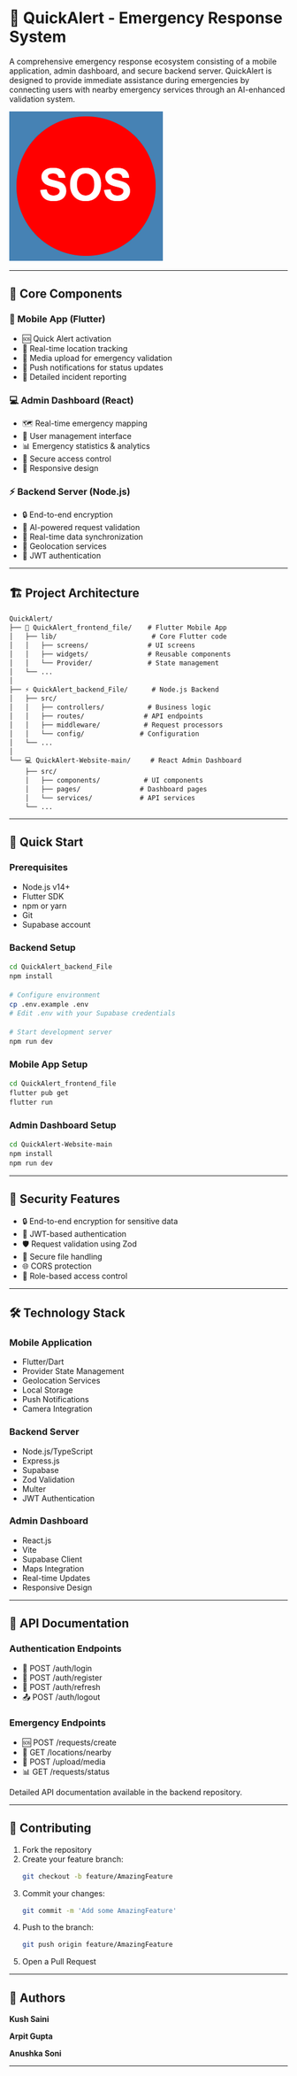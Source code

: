 # 🚨 QuickAlert - Emergency Response System

A comprehensive emergency response ecosystem consisting of a mobile application, admin dashboard, and secure backend server. QuickAlert is designed to provide immediate assistance during emergencies by connecting users with nearby emergency services through an AI-enhanced validation system.

![QuickAlert Banner](QuickAlert-Website-main/public/image.png)

---

## 🌟 Core Components

### 📱 Mobile App (Flutter)
- 🆘 Quick Alert activation
- 📍 Real-time location tracking
- 📸 Media upload for emergency validation
- 🔔 Push notifications for status updates
- 📝 Detailed incident reporting

### 💻 Admin Dashboard (React)
- 🗺️ Real-time emergency mapping
- 👥 User management interface
- 📊 Emergency statistics & analytics
- 🔐 Secure access control
- 📱 Responsive design

### ⚡ Backend Server (Node.js)
- 🔒 End-to-end encryption
- 🤖 AI-powered request validation
- 📡 Real-time data synchronization
- 🎯 Geolocation services
- 🔐 JWT authentication

---

## 🏗️ Project Architecture

```
QuickAlert/
├── 📱 QuickAlert_frontend_file/    # Flutter Mobile App
│   ├── lib/                        # Core Flutter code
│   │   ├── screens/               # UI screens
│   │   ├── widgets/               # Reusable components
│   │   └── Provider/              # State management
│   └── ...
│
├── ⚡ QuickAlert_backend_File/      # Node.js Backend
│   ├── src/
│   │   ├── controllers/           # Business logic
│   │   ├── routes/               # API endpoints
│   │   ├── middleware/           # Request processors
│   │   └── config/              # Configuration
│   └── ...
│
└── 💻 QuickAlert-Website-main/     # React Admin Dashboard
    ├── src/
    │   ├── components/           # UI components
    │   ├── pages/               # Dashboard pages
    │   └── services/            # API services
    └── ...
```

---

## 🚀 Quick Start

### Prerequisites
- Node.js v14+
- Flutter SDK
- npm or yarn
- Git
- Supabase account

### Backend Setup
```bash
cd QuickAlert_backend_File
npm install

# Configure environment
cp .env.example .env
# Edit .env with your Supabase credentials

# Start development server
npm run dev
```

### Mobile App Setup
```bash
cd QuickAlert_frontend_file
flutter pub get
flutter run
```

### Admin Dashboard Setup
```bash
cd QuickAlert-Website-main
npm install
npm run dev
```

---

## 🔐 Security Features

- 🔒 End-to-end encryption for sensitive data
- 🔑 JWT-based authentication
- 🛡️ Request validation using Zod
- 📁 Secure file handling
- 🌐 CORS protection
- 🔐 Role-based access control

---

## 🛠️ Technology Stack

### Mobile Application
- Flutter/Dart
- Provider State Management
- Geolocation Services
- Local Storage
- Push Notifications
- Camera Integration

### Backend Server
- Node.js/TypeScript
- Express.js
- Supabase
- Zod Validation
- Multer
- JWT Authentication

### Admin Dashboard
- React.js
- Vite
- Supabase Client
- Maps Integration
- Real-time Updates
- Responsive Design

---

## 📡 API Documentation

### Authentication Endpoints
- 🔑 POST /auth/login
- 👤 POST /auth/register
- 🔄 POST /auth/refresh
- 📤 POST /auth/logout

### Emergency Endpoints
- 🆘 POST /requests/create
- 📍 GET /locations/nearby
- 📸 POST /upload/media
- 📊 GET /requests/status

Detailed API documentation available in the backend repository.

---

## 🤝 Contributing

1. Fork the repository
2. Create your feature branch:
   ```bash
   git checkout -b feature/AmazingFeature
   ```
3. Commit your changes:
   ```bash
   git commit -m 'Add some AmazingFeature'
   ```
4. Push to the branch:
   ```bash
   git push origin feature/AmazingFeature
   ```
5. Open a Pull Request

---

## 👥 Authors

**Kush Saini**

**Arpit Gupta**

**Anushka Soni**

---